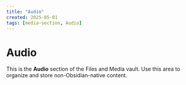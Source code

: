 ```yaml
---
title: "Audio"
created: 2025-05-01
tags: [media-section, Audio]
---
```


# Audio

This is the **Audio** section of the Files and Media vault.
Use this area to organize and store non-Obsidian-native content.
